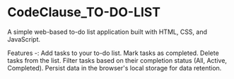 # CodeClause_TO-DO-LIST
A simple web-based to-do list application built with HTML, CSS, and JavaScript.

Features -:
Add tasks to your to-do list.
Mark tasks as completed.
Delete tasks from the list.
Filter tasks based on their completion status (All, Active, Completed).
Persist data in the browser's local storage for data retention.
